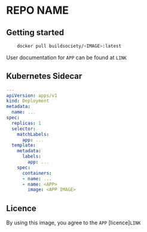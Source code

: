 # REPO NAME

<!-- Description of the project -->
## Getting started

```bash
    docker pull buildsociety/<IMAGE>:latest
```

User documentation for `APP` can be found at `LINK`

## Kubernetes Sidecar

```yaml
---
apiVersion: apps/v1
kind: Deployment
metadata:
  name: ...
spec:
  replicas: 1
  selector:
    matchLabels:
      app: ...
  template:
    metadata:
      labels:
        app: ...
    spec:
      containers:
      - name: ...
      - name: <APP>
        image: <APP IMAGE>
```

## Licence

By using this image, you agree to the `APP` [licence]`LINK`